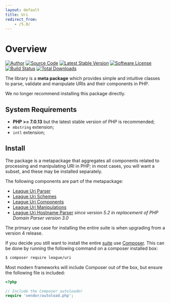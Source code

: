 ```yaml
---
layout: default
title: Uri
redirect_from:
    - /5.0/
---
```


# Overview

[![Author](//img.shields.io/badge/author-@nyamsprod-blue.svg?style=flat-square)](https://twitter.com/nyamsprod)
[![Source Code](//img.shields.io/badge/source-league/uri-blue.svg?style=flat-square)](https://github.com/thephpleague/uri)
[![Latest Stable Version](//img.shields.io/github/release/thephpleague/uri.svg?style=flat-square)](https://packagist.org/packages/league/uri)
[![Software License](//img.shields.io/badge/license-MIT-brightgreen.svg?style=flat-square)](LICENSE.md)
[![Build Status](//img.shields.io/travis/thephpleague/uri/master.svg?style=flat-square)](https://travis-ci.org/thephpleague/uri)
[![Total Downloads](//img.shields.io/packagist/dt/league/uri.svg?style=flat-square)](https://packagist.org/packages/league/uri)

The library is a **meta package** which provides simple and intuitive classes to parse, validate and manipulate URIs and their components in PHP.

<p class="message-warning">We no longer recommend installing this package directly.</p>

## System Requirements

* **PHP >= 7.0.13** but the latest stable version of PHP is recommended;
* `mbstring` extension;
* `intl` extension;

## Install

The package is a metapackage that aggregates all components related to processing and manipulating URI in PHP; in most cases, you will want a subset, and these may be installed separately.

The following components are part of the metapackage:

- [League Uri Parser](/parser/1.0/)
- [League Uri Schemes](/schemes/1.0/)
- [League Uri Components](/components/1.0/)
- [League Uri Manipulations](/manipulations/1.0/)
- [League Uri Hostname Parser](/domain-parser/1.0/) *since version 5.2 in replacement of PHP Domain Parser version 3.0*

The primary use case for installing the entire suite is when upgrading from a version 4 release.

If you decide you still want to install the entire [suite]( https://packagist.org/packages/league/uri) use [Composer](https://getcomposer.org/). This can be done by running the following command on a composer installed box:

~~~bash
$ composer require league/uri
~~~

Most modern frameworks will include Composer out of the box, but ensure the following file is included:

~~~php
<?php

// Include the Composer autoloader
require 'vendor/autoload.php';
~~~

